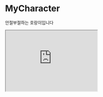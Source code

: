 # MyCharacter
안절부절하는 호랑이입니다
<iframe
    width="300"
    height="200"
    src="https://kwanbeom.github.io/MyCharacter/">
</iframe>
